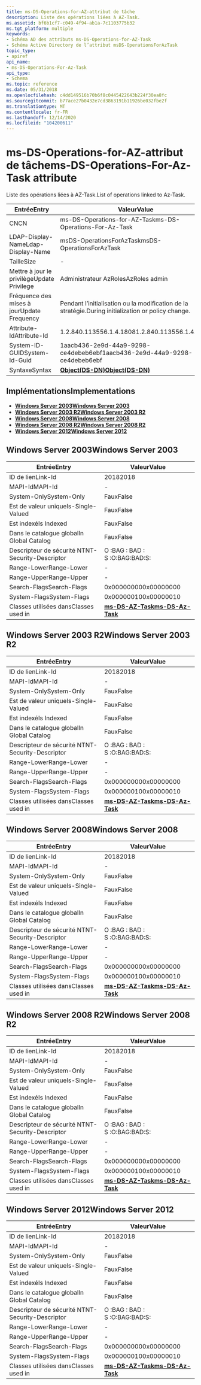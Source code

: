 ```yaml
---
title: ms-DS-Operations-for-AZ-attribut de tâche
description: Liste des opérations liées à AZ-Task.
ms.assetid: bf6b1cf7-c049-4f94-ab1a-7c1103775b32
ms.tgt_platform: multiple
keywords:
- Schéma AD des attributs ms-DS-Operations-for-AZ-Task
- Schéma Active Directory de l’attribut msDS-OperationsForAzTask
topic_type:
- apiref
api_name:
- ms-DS-Operations-For-Az-Task
api_type:
- Schema
ms.topic: reference
ms.date: 05/31/2018
ms.openlocfilehash: c4dd149516b70b6f8c0445422643b224f30ea8fc
ms.sourcegitcommit: b77ace27b0432e7cd3863191b11926be032fbe2f
ms.translationtype: MT
ms.contentlocale: fr-FR
ms.lasthandoff: 12/14/2020
ms.locfileid: "104200611"
---
```

# <a name="ms-ds-operations-for-az-task-attribute"></a><span data-ttu-id="e77b5-105">ms-DS-Operations-for-AZ-attribut de tâche</span><span class="sxs-lookup"><span data-stu-id="e77b5-105">ms-DS-Operations-For-Az-Task attribute</span></span>

<span data-ttu-id="e77b5-106">Liste des opérations liées à AZ-Task.</span><span class="sxs-lookup"><span data-stu-id="e77b5-106">List of operations linked to Az-Task.</span></span>



| <span data-ttu-id="e77b5-107">Entrée</span><span class="sxs-lookup"><span data-stu-id="e77b5-107">Entry</span></span> | <span data-ttu-id="e77b5-108">Valeur</span><span class="sxs-lookup"><span data-stu-id="e77b5-108">Value</span></span> |
|-------------------|-----------------------------------------|
| <span data-ttu-id="e77b5-109">CN</span><span class="sxs-lookup"><span data-stu-id="e77b5-109">CN</span></span>                | <span data-ttu-id="e77b5-110">ms-DS-Operations-for-AZ-Task</span><span class="sxs-lookup"><span data-stu-id="e77b5-110">ms-DS-Operations-For-Az-Task</span></span>            |
| <span data-ttu-id="e77b5-111">LDAP-Display-Name</span><span class="sxs-lookup"><span data-stu-id="e77b5-111">Ldap-Display-Name</span></span> | <span data-ttu-id="e77b5-112">msDS-OperationsForAzTask</span><span class="sxs-lookup"><span data-stu-id="e77b5-112">msDS-OperationsForAzTask</span></span>                |
| <span data-ttu-id="e77b5-113">Taille</span><span class="sxs-lookup"><span data-stu-id="e77b5-113">Size</span></span>              | \-                                      |
| <span data-ttu-id="e77b5-114">Mettre à jour le privilège</span><span class="sxs-lookup"><span data-stu-id="e77b5-114">Update Privilege</span></span>  | <span data-ttu-id="e77b5-115">Administrateur AzRoles</span><span class="sxs-lookup"><span data-stu-id="e77b5-115">AzRoles admin</span></span>                           |
| <span data-ttu-id="e77b5-116">Fréquence des mises à jour</span><span class="sxs-lookup"><span data-stu-id="e77b5-116">Update Frequency</span></span>  | <span data-ttu-id="e77b5-117">Pendant l’initialisation ou la modification de la stratégie.</span><span class="sxs-lookup"><span data-stu-id="e77b5-117">During initialization or policy change.</span></span> |
| <span data-ttu-id="e77b5-118">Attribute-Id</span><span class="sxs-lookup"><span data-stu-id="e77b5-118">Attribute-Id</span></span>      | <span data-ttu-id="e77b5-119">1.2.840.113556.1.4.1808</span><span class="sxs-lookup"><span data-stu-id="e77b5-119">1.2.840.113556.1.4.1808</span></span>                 |
| <span data-ttu-id="e77b5-120">System-ID-GUID</span><span class="sxs-lookup"><span data-stu-id="e77b5-120">System-Id-Guid</span></span>    | <span data-ttu-id="e77b5-121">1aacb436-2e9d-44a9-9298-ce4debeb6ebf</span><span class="sxs-lookup"><span data-stu-id="e77b5-121">1aacb436-2e9d-44a9-9298-ce4debeb6ebf</span></span>    |
| <span data-ttu-id="e77b5-122">Syntaxe</span><span class="sxs-lookup"><span data-stu-id="e77b5-122">Syntax</span></span>            | [<span data-ttu-id="e77b5-123">**Object(DS-DN)**</span><span class="sxs-lookup"><span data-stu-id="e77b5-123">**Object(DS-DN)**</span></span>](s-object-ds-dn.md) |



## <a name="implementations"></a><span data-ttu-id="e77b5-124">Implémentations</span><span class="sxs-lookup"><span data-stu-id="e77b5-124">Implementations</span></span>

-   [<span data-ttu-id="e77b5-125">**Windows Server 2003**</span><span class="sxs-lookup"><span data-stu-id="e77b5-125">**Windows Server 2003**</span></span>](#windows-server-2003)
-   [<span data-ttu-id="e77b5-126">**Windows Server 2003 R2**</span><span class="sxs-lookup"><span data-stu-id="e77b5-126">**Windows Server 2003 R2**</span></span>](#windows-server-2003-r2)
-   [<span data-ttu-id="e77b5-127">**Windows Server 2008**</span><span class="sxs-lookup"><span data-stu-id="e77b5-127">**Windows Server 2008**</span></span>](#windows-server-2008)
-   [<span data-ttu-id="e77b5-128">**Windows Server 2008 R2**</span><span class="sxs-lookup"><span data-stu-id="e77b5-128">**Windows Server 2008 R2**</span></span>](#windows-server-2008-r2)
-   [<span data-ttu-id="e77b5-129">**Windows Server 2012**</span><span class="sxs-lookup"><span data-stu-id="e77b5-129">**Windows Server 2012**</span></span>](#windows-server-2012)

## <a name="windows-server-2003"></a><span data-ttu-id="e77b5-130">Windows Server 2003</span><span class="sxs-lookup"><span data-stu-id="e77b5-130">Windows Server 2003</span></span>



| <span data-ttu-id="e77b5-131">Entrée</span><span class="sxs-lookup"><span data-stu-id="e77b5-131">Entry</span></span> | <span data-ttu-id="e77b5-132">Valeur</span><span class="sxs-lookup"><span data-stu-id="e77b5-132">Value</span></span> |
|------------------------|---------------------------------------------------|
| <span data-ttu-id="e77b5-133">ID de lien</span><span class="sxs-lookup"><span data-stu-id="e77b5-133">Link-Id</span></span>                | <span data-ttu-id="e77b5-134">2018</span><span class="sxs-lookup"><span data-stu-id="e77b5-134">2018</span></span>                                              |
| <span data-ttu-id="e77b5-135">MAPI-Id</span><span class="sxs-lookup"><span data-stu-id="e77b5-135">MAPI-Id</span></span>                | \-                                                |
| <span data-ttu-id="e77b5-136">System-Only</span><span class="sxs-lookup"><span data-stu-id="e77b5-136">System-Only</span></span>            | <span data-ttu-id="e77b5-137">Faux</span><span class="sxs-lookup"><span data-stu-id="e77b5-137">False</span></span>                                             |
| <span data-ttu-id="e77b5-138">Est de valeur unique</span><span class="sxs-lookup"><span data-stu-id="e77b5-138">Is-Single-Valued</span></span>       | <span data-ttu-id="e77b5-139">Faux</span><span class="sxs-lookup"><span data-stu-id="e77b5-139">False</span></span>                                             |
| <span data-ttu-id="e77b5-140">Est indexé</span><span class="sxs-lookup"><span data-stu-id="e77b5-140">Is Indexed</span></span>             | <span data-ttu-id="e77b5-141">Faux</span><span class="sxs-lookup"><span data-stu-id="e77b5-141">False</span></span>                                             |
| <span data-ttu-id="e77b5-142">Dans le catalogue global</span><span class="sxs-lookup"><span data-stu-id="e77b5-142">In Global Catalog</span></span>      | <span data-ttu-id="e77b5-143">Faux</span><span class="sxs-lookup"><span data-stu-id="e77b5-143">False</span></span>                                             |
| <span data-ttu-id="e77b5-144">Descripteur de sécurité NT</span><span class="sxs-lookup"><span data-stu-id="e77b5-144">NT-Security-Descriptor</span></span> | <span data-ttu-id="e77b5-145">O :BAG : BAD : S :</span><span class="sxs-lookup"><span data-stu-id="e77b5-145">O:BAG:BAD:S:</span></span>                                      |
| <span data-ttu-id="e77b5-146">Range-Lower</span><span class="sxs-lookup"><span data-stu-id="e77b5-146">Range-Lower</span></span>            | \-                                                |
| <span data-ttu-id="e77b5-147">Range-Upper</span><span class="sxs-lookup"><span data-stu-id="e77b5-147">Range-Upper</span></span>            | \-                                                |
| <span data-ttu-id="e77b5-148">Search-Flags</span><span class="sxs-lookup"><span data-stu-id="e77b5-148">Search-Flags</span></span>           | <span data-ttu-id="e77b5-149">0x00000000</span><span class="sxs-lookup"><span data-stu-id="e77b5-149">0x00000000</span></span>                                        |
| <span data-ttu-id="e77b5-150">System-Flags</span><span class="sxs-lookup"><span data-stu-id="e77b5-150">System-Flags</span></span>           | <span data-ttu-id="e77b5-151">0x00000010</span><span class="sxs-lookup"><span data-stu-id="e77b5-151">0x00000010</span></span>                                        |
| <span data-ttu-id="e77b5-152">Classes utilisées dans</span><span class="sxs-lookup"><span data-stu-id="e77b5-152">Classes used in</span></span>        | [<span data-ttu-id="e77b5-153">**ms-DS-AZ-Task**</span><span class="sxs-lookup"><span data-stu-id="e77b5-153">**ms-DS-Az-Task**</span></span>](c-msds-aztask.md)<br/> |



## <a name="windows-server-2003-r2"></a><span data-ttu-id="e77b5-154">Windows Server 2003 R2</span><span class="sxs-lookup"><span data-stu-id="e77b5-154">Windows Server 2003 R2</span></span>



| <span data-ttu-id="e77b5-155">Entrée</span><span class="sxs-lookup"><span data-stu-id="e77b5-155">Entry</span></span> | <span data-ttu-id="e77b5-156">Valeur</span><span class="sxs-lookup"><span data-stu-id="e77b5-156">Value</span></span> |
|------------------------|---------------------------------------------------|
| <span data-ttu-id="e77b5-157">ID de lien</span><span class="sxs-lookup"><span data-stu-id="e77b5-157">Link-Id</span></span>                | <span data-ttu-id="e77b5-158">2018</span><span class="sxs-lookup"><span data-stu-id="e77b5-158">2018</span></span>                                              |
| <span data-ttu-id="e77b5-159">MAPI-Id</span><span class="sxs-lookup"><span data-stu-id="e77b5-159">MAPI-Id</span></span>                | \-                                                |
| <span data-ttu-id="e77b5-160">System-Only</span><span class="sxs-lookup"><span data-stu-id="e77b5-160">System-Only</span></span>            | <span data-ttu-id="e77b5-161">Faux</span><span class="sxs-lookup"><span data-stu-id="e77b5-161">False</span></span>                                             |
| <span data-ttu-id="e77b5-162">Est de valeur unique</span><span class="sxs-lookup"><span data-stu-id="e77b5-162">Is-Single-Valued</span></span>       | <span data-ttu-id="e77b5-163">Faux</span><span class="sxs-lookup"><span data-stu-id="e77b5-163">False</span></span>                                             |
| <span data-ttu-id="e77b5-164">Est indexé</span><span class="sxs-lookup"><span data-stu-id="e77b5-164">Is Indexed</span></span>             | <span data-ttu-id="e77b5-165">Faux</span><span class="sxs-lookup"><span data-stu-id="e77b5-165">False</span></span>                                             |
| <span data-ttu-id="e77b5-166">Dans le catalogue global</span><span class="sxs-lookup"><span data-stu-id="e77b5-166">In Global Catalog</span></span>      | <span data-ttu-id="e77b5-167">Faux</span><span class="sxs-lookup"><span data-stu-id="e77b5-167">False</span></span>                                             |
| <span data-ttu-id="e77b5-168">Descripteur de sécurité NT</span><span class="sxs-lookup"><span data-stu-id="e77b5-168">NT-Security-Descriptor</span></span> | <span data-ttu-id="e77b5-169">O :BAG : BAD : S :</span><span class="sxs-lookup"><span data-stu-id="e77b5-169">O:BAG:BAD:S:</span></span>                                      |
| <span data-ttu-id="e77b5-170">Range-Lower</span><span class="sxs-lookup"><span data-stu-id="e77b5-170">Range-Lower</span></span>            | \-                                                |
| <span data-ttu-id="e77b5-171">Range-Upper</span><span class="sxs-lookup"><span data-stu-id="e77b5-171">Range-Upper</span></span>            | \-                                                |
| <span data-ttu-id="e77b5-172">Search-Flags</span><span class="sxs-lookup"><span data-stu-id="e77b5-172">Search-Flags</span></span>           | <span data-ttu-id="e77b5-173">0x00000000</span><span class="sxs-lookup"><span data-stu-id="e77b5-173">0x00000000</span></span>                                        |
| <span data-ttu-id="e77b5-174">System-Flags</span><span class="sxs-lookup"><span data-stu-id="e77b5-174">System-Flags</span></span>           | <span data-ttu-id="e77b5-175">0x00000010</span><span class="sxs-lookup"><span data-stu-id="e77b5-175">0x00000010</span></span>                                        |
| <span data-ttu-id="e77b5-176">Classes utilisées dans</span><span class="sxs-lookup"><span data-stu-id="e77b5-176">Classes used in</span></span>        | [<span data-ttu-id="e77b5-177">**ms-DS-AZ-Task**</span><span class="sxs-lookup"><span data-stu-id="e77b5-177">**ms-DS-Az-Task**</span></span>](c-msds-aztask.md)<br/> |



## <a name="windows-server-2008"></a><span data-ttu-id="e77b5-178">Windows Server 2008</span><span class="sxs-lookup"><span data-stu-id="e77b5-178">Windows Server 2008</span></span>



| <span data-ttu-id="e77b5-179">Entrée</span><span class="sxs-lookup"><span data-stu-id="e77b5-179">Entry</span></span> | <span data-ttu-id="e77b5-180">Valeur</span><span class="sxs-lookup"><span data-stu-id="e77b5-180">Value</span></span> |
|------------------------|---------------------------------------------------|
| <span data-ttu-id="e77b5-181">ID de lien</span><span class="sxs-lookup"><span data-stu-id="e77b5-181">Link-Id</span></span>                | <span data-ttu-id="e77b5-182">2018</span><span class="sxs-lookup"><span data-stu-id="e77b5-182">2018</span></span>                                              |
| <span data-ttu-id="e77b5-183">MAPI-Id</span><span class="sxs-lookup"><span data-stu-id="e77b5-183">MAPI-Id</span></span>                | \-                                                |
| <span data-ttu-id="e77b5-184">System-Only</span><span class="sxs-lookup"><span data-stu-id="e77b5-184">System-Only</span></span>            | <span data-ttu-id="e77b5-185">Faux</span><span class="sxs-lookup"><span data-stu-id="e77b5-185">False</span></span>                                             |
| <span data-ttu-id="e77b5-186">Est de valeur unique</span><span class="sxs-lookup"><span data-stu-id="e77b5-186">Is-Single-Valued</span></span>       | <span data-ttu-id="e77b5-187">Faux</span><span class="sxs-lookup"><span data-stu-id="e77b5-187">False</span></span>                                             |
| <span data-ttu-id="e77b5-188">Est indexé</span><span class="sxs-lookup"><span data-stu-id="e77b5-188">Is Indexed</span></span>             | <span data-ttu-id="e77b5-189">Faux</span><span class="sxs-lookup"><span data-stu-id="e77b5-189">False</span></span>                                             |
| <span data-ttu-id="e77b5-190">Dans le catalogue global</span><span class="sxs-lookup"><span data-stu-id="e77b5-190">In Global Catalog</span></span>      | <span data-ttu-id="e77b5-191">Faux</span><span class="sxs-lookup"><span data-stu-id="e77b5-191">False</span></span>                                             |
| <span data-ttu-id="e77b5-192">Descripteur de sécurité NT</span><span class="sxs-lookup"><span data-stu-id="e77b5-192">NT-Security-Descriptor</span></span> | <span data-ttu-id="e77b5-193">O :BAG : BAD : S :</span><span class="sxs-lookup"><span data-stu-id="e77b5-193">O:BAG:BAD:S:</span></span>                                      |
| <span data-ttu-id="e77b5-194">Range-Lower</span><span class="sxs-lookup"><span data-stu-id="e77b5-194">Range-Lower</span></span>            | \-                                                |
| <span data-ttu-id="e77b5-195">Range-Upper</span><span class="sxs-lookup"><span data-stu-id="e77b5-195">Range-Upper</span></span>            | \-                                                |
| <span data-ttu-id="e77b5-196">Search-Flags</span><span class="sxs-lookup"><span data-stu-id="e77b5-196">Search-Flags</span></span>           | <span data-ttu-id="e77b5-197">0x00000000</span><span class="sxs-lookup"><span data-stu-id="e77b5-197">0x00000000</span></span>                                        |
| <span data-ttu-id="e77b5-198">System-Flags</span><span class="sxs-lookup"><span data-stu-id="e77b5-198">System-Flags</span></span>           | <span data-ttu-id="e77b5-199">0x00000010</span><span class="sxs-lookup"><span data-stu-id="e77b5-199">0x00000010</span></span>                                        |
| <span data-ttu-id="e77b5-200">Classes utilisées dans</span><span class="sxs-lookup"><span data-stu-id="e77b5-200">Classes used in</span></span>        | [<span data-ttu-id="e77b5-201">**ms-DS-AZ-Task**</span><span class="sxs-lookup"><span data-stu-id="e77b5-201">**ms-DS-Az-Task**</span></span>](c-msds-aztask.md)<br/> |



## <a name="windows-server-2008-r2"></a><span data-ttu-id="e77b5-202">Windows Server 2008 R2</span><span class="sxs-lookup"><span data-stu-id="e77b5-202">Windows Server 2008 R2</span></span>



| <span data-ttu-id="e77b5-203">Entrée</span><span class="sxs-lookup"><span data-stu-id="e77b5-203">Entry</span></span> | <span data-ttu-id="e77b5-204">Valeur</span><span class="sxs-lookup"><span data-stu-id="e77b5-204">Value</span></span> |
|------------------------|---------------------------------------------------|
| <span data-ttu-id="e77b5-205">ID de lien</span><span class="sxs-lookup"><span data-stu-id="e77b5-205">Link-Id</span></span>                | <span data-ttu-id="e77b5-206">2018</span><span class="sxs-lookup"><span data-stu-id="e77b5-206">2018</span></span>                                              |
| <span data-ttu-id="e77b5-207">MAPI-Id</span><span class="sxs-lookup"><span data-stu-id="e77b5-207">MAPI-Id</span></span>                | \-                                                |
| <span data-ttu-id="e77b5-208">System-Only</span><span class="sxs-lookup"><span data-stu-id="e77b5-208">System-Only</span></span>            | <span data-ttu-id="e77b5-209">Faux</span><span class="sxs-lookup"><span data-stu-id="e77b5-209">False</span></span>                                             |
| <span data-ttu-id="e77b5-210">Est de valeur unique</span><span class="sxs-lookup"><span data-stu-id="e77b5-210">Is-Single-Valued</span></span>       | <span data-ttu-id="e77b5-211">Faux</span><span class="sxs-lookup"><span data-stu-id="e77b5-211">False</span></span>                                             |
| <span data-ttu-id="e77b5-212">Est indexé</span><span class="sxs-lookup"><span data-stu-id="e77b5-212">Is Indexed</span></span>             | <span data-ttu-id="e77b5-213">Faux</span><span class="sxs-lookup"><span data-stu-id="e77b5-213">False</span></span>                                             |
| <span data-ttu-id="e77b5-214">Dans le catalogue global</span><span class="sxs-lookup"><span data-stu-id="e77b5-214">In Global Catalog</span></span>      | <span data-ttu-id="e77b5-215">Faux</span><span class="sxs-lookup"><span data-stu-id="e77b5-215">False</span></span>                                             |
| <span data-ttu-id="e77b5-216">Descripteur de sécurité NT</span><span class="sxs-lookup"><span data-stu-id="e77b5-216">NT-Security-Descriptor</span></span> | <span data-ttu-id="e77b5-217">O :BAG : BAD : S :</span><span class="sxs-lookup"><span data-stu-id="e77b5-217">O:BAG:BAD:S:</span></span>                                      |
| <span data-ttu-id="e77b5-218">Range-Lower</span><span class="sxs-lookup"><span data-stu-id="e77b5-218">Range-Lower</span></span>            | \-                                                |
| <span data-ttu-id="e77b5-219">Range-Upper</span><span class="sxs-lookup"><span data-stu-id="e77b5-219">Range-Upper</span></span>            | \-                                                |
| <span data-ttu-id="e77b5-220">Search-Flags</span><span class="sxs-lookup"><span data-stu-id="e77b5-220">Search-Flags</span></span>           | <span data-ttu-id="e77b5-221">0x00000000</span><span class="sxs-lookup"><span data-stu-id="e77b5-221">0x00000000</span></span>                                        |
| <span data-ttu-id="e77b5-222">System-Flags</span><span class="sxs-lookup"><span data-stu-id="e77b5-222">System-Flags</span></span>           | <span data-ttu-id="e77b5-223">0x00000010</span><span class="sxs-lookup"><span data-stu-id="e77b5-223">0x00000010</span></span>                                        |
| <span data-ttu-id="e77b5-224">Classes utilisées dans</span><span class="sxs-lookup"><span data-stu-id="e77b5-224">Classes used in</span></span>        | [<span data-ttu-id="e77b5-225">**ms-DS-AZ-Task**</span><span class="sxs-lookup"><span data-stu-id="e77b5-225">**ms-DS-Az-Task**</span></span>](c-msds-aztask.md)<br/> |



## <a name="windows-server-2012"></a><span data-ttu-id="e77b5-226">Windows Server 2012</span><span class="sxs-lookup"><span data-stu-id="e77b5-226">Windows Server 2012</span></span>



| <span data-ttu-id="e77b5-227">Entrée</span><span class="sxs-lookup"><span data-stu-id="e77b5-227">Entry</span></span> | <span data-ttu-id="e77b5-228">Valeur</span><span class="sxs-lookup"><span data-stu-id="e77b5-228">Value</span></span> |
|------------------------|---------------------------------------------------|
| <span data-ttu-id="e77b5-229">ID de lien</span><span class="sxs-lookup"><span data-stu-id="e77b5-229">Link-Id</span></span>                | <span data-ttu-id="e77b5-230">2018</span><span class="sxs-lookup"><span data-stu-id="e77b5-230">2018</span></span>                                              |
| <span data-ttu-id="e77b5-231">MAPI-Id</span><span class="sxs-lookup"><span data-stu-id="e77b5-231">MAPI-Id</span></span>                | \-                                                |
| <span data-ttu-id="e77b5-232">System-Only</span><span class="sxs-lookup"><span data-stu-id="e77b5-232">System-Only</span></span>            | <span data-ttu-id="e77b5-233">Faux</span><span class="sxs-lookup"><span data-stu-id="e77b5-233">False</span></span>                                             |
| <span data-ttu-id="e77b5-234">Est de valeur unique</span><span class="sxs-lookup"><span data-stu-id="e77b5-234">Is-Single-Valued</span></span>       | <span data-ttu-id="e77b5-235">Faux</span><span class="sxs-lookup"><span data-stu-id="e77b5-235">False</span></span>                                             |
| <span data-ttu-id="e77b5-236">Est indexé</span><span class="sxs-lookup"><span data-stu-id="e77b5-236">Is Indexed</span></span>             | <span data-ttu-id="e77b5-237">Faux</span><span class="sxs-lookup"><span data-stu-id="e77b5-237">False</span></span>                                             |
| <span data-ttu-id="e77b5-238">Dans le catalogue global</span><span class="sxs-lookup"><span data-stu-id="e77b5-238">In Global Catalog</span></span>      | <span data-ttu-id="e77b5-239">Faux</span><span class="sxs-lookup"><span data-stu-id="e77b5-239">False</span></span>                                             |
| <span data-ttu-id="e77b5-240">Descripteur de sécurité NT</span><span class="sxs-lookup"><span data-stu-id="e77b5-240">NT-Security-Descriptor</span></span> | <span data-ttu-id="e77b5-241">O :BAG : BAD : S :</span><span class="sxs-lookup"><span data-stu-id="e77b5-241">O:BAG:BAD:S:</span></span>                                      |
| <span data-ttu-id="e77b5-242">Range-Lower</span><span class="sxs-lookup"><span data-stu-id="e77b5-242">Range-Lower</span></span>            | \-                                                |
| <span data-ttu-id="e77b5-243">Range-Upper</span><span class="sxs-lookup"><span data-stu-id="e77b5-243">Range-Upper</span></span>            | \-                                                |
| <span data-ttu-id="e77b5-244">Search-Flags</span><span class="sxs-lookup"><span data-stu-id="e77b5-244">Search-Flags</span></span>           | <span data-ttu-id="e77b5-245">0x00000000</span><span class="sxs-lookup"><span data-stu-id="e77b5-245">0x00000000</span></span>                                        |
| <span data-ttu-id="e77b5-246">System-Flags</span><span class="sxs-lookup"><span data-stu-id="e77b5-246">System-Flags</span></span>           | <span data-ttu-id="e77b5-247">0x00000010</span><span class="sxs-lookup"><span data-stu-id="e77b5-247">0x00000010</span></span>                                        |
| <span data-ttu-id="e77b5-248">Classes utilisées dans</span><span class="sxs-lookup"><span data-stu-id="e77b5-248">Classes used in</span></span>        | [<span data-ttu-id="e77b5-249">**ms-DS-AZ-Task**</span><span class="sxs-lookup"><span data-stu-id="e77b5-249">**ms-DS-Az-Task**</span></span>](c-msds-aztask.md)<br/> |



 

 





